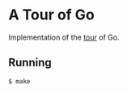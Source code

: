 # A Tour of Go

Implementation of the [tour](https://tour.golang.org) of Go.

## Running

```
$ make
```
